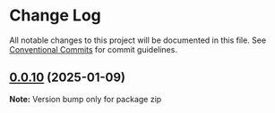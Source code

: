 # Change Log

All notable changes to this project will be documented in this file.
See [Conventional Commits](https://conventionalcommits.org) for commit guidelines.

## [0.0.10](https://github.com/ilshaw/van/compare/zip@0.0.9...zip@0.0.10) (2025-01-09)

**Note:** Version bump only for package zip
